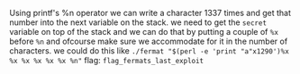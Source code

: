 Using printf's %n operator we can write a character 1337 times and get that number into the next variable on the stack.
we need to get the `secret` variable on top of the stack and we can do that by putting a couple of `%x` before `%n` and ofcourse make sure we accommodate for it in the number of characters.
we could do this like `./fermat "$(perl -e 'print "a"x1290')%x %x %x %x %x %x %n"`
flag: `flag_fermats_last_exploit`
